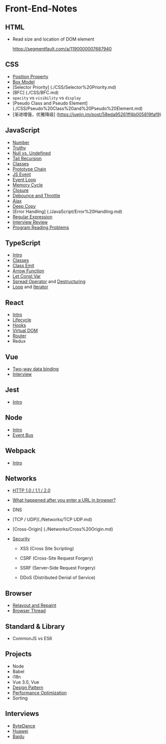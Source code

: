 # Front-End-Notes

## HTML

-   Read size and location of DOM element

    https://segmentfault.com/a/1190000007687940

## CSS

-   [Position Property](./CSS/CSS%20Position%20Property.md)
-   [Box Model](./CSS/Box%20Model.md)
-   [Selector Priority] (./CSS/Selector%20Priority.md)
-   [BFC] (./CSS/BFC.md)
-   `opacity` vs `visibility` vs `display`
-   [Pseudo Class and Pseudo Element] (./CSS/Pseudo%20Class%20and%20Pseudo%20Element.md)
-   [渐进增强，优雅降级] (https://juejin.im/post/58eda95261ff4b005819faf9)

## JavaScript

-   [Number](./JavaScript/Number.md)
-   [Truthy](./JavaScript/Truthy.md)
-   [Null vs. Undefined](./JavaScript/Null%20vs.%20undefined.md)
-   [Tail Recursion](./JavaScript/Tail%20Recursion.md)
-   [Classes](./JavaScript/Classes.md)
-   [Prototype Chain](./JavaScript/Prototype%20Chain.md)
-   [JS Event](./JavaScript/JavaScript%20Event.md)
-   [Event Loop](./JavaScript/EventLoop.md)
-   [Memory Cycle](./JavaScript/JavaScript%20Memory%20Cycle.md)
-   [Closure](./JavaScript/Closure.md)
-   [Debounce and Throttle](./JavaScript/Debounce%20and%20Throttle.md)
-   [Ajax](./JavaScript/Ajax.md)
-   [Deep Copy](./JavaScript/Deep%20Copy.md)
-   [Error Handling] (./JavaScript/Error%20Handling.md)
-   [Regular Expression](./JavaScript/Regexp.md)
-   [Interview Review](./JavaScript/Interview%20Problems.md)
-   [Program Reading Problems](./JavaScript/Program%20Reading.md)

## TypeScript

-   [Intro](./TypeScript/Intro.md)
-   [Classes](./TypeScript/Classes.md)
-   [Class Emit](./TypeScript/ClassEmit.md)
-   [Arrow Function](./TypeScript/ArrowFunctions.md)
-   [Let Const Var](./TypeScript/Let_Const_Var.md)
-   [Spread Operator](./TypeScript/SpreadOperator.md) and [Destructuring](./TypeScript/Destructure.md)
-   [Loop](./TypeScript/Loop.md) and [Iterator](./TypeScript/Iterator.md)

## React

-   [Intro](./React/React%20Bootcamp.md)
-   [Lifecycle](./React/React%20Component%20Lifecycle.md)
-   [Hooks](./React/React%20Hooks.md)
-   [Virtual DOM](./React/Virtual%20DOM.md)
-   [Router](./React/React%20Router.md)
-   Redux

## Vue

-   [Two-way data binding](./Vue/Two%20way%20Data%20Binding.md)
-   [Interview](./Vue/Interview.md)

## Jest

-   [Intro](./Jest/Jest%20from%20scratch.md)

## Node

-   [Intro](./Node/Node%20bootcamp.md)
-   [Event Bus](./Node/Event%20Bus.md)

## Webpack

-   [Intro](./Webpack/Webpack%20Intro.md)

## Networks

-   [HTTP 1.0 / 1.1 / 2.0](./Networks/HTTP-version.md)
-   [What happened after you enter a URL in browser?](./Networks/Web%20Request.md)
-   DNS
-   [TCP / UDP](./Networks/TCP UDP.md)
-   [Cross-Origin] (./Networks/Cross%20Origin.md)
-   [Security](./Networks/Security.md)

    -   XSS (Cross Site Scripting)

    -   CSRF (Cross-Site Request Forgery)

    -   SSRF (Server-Side Request Forgery)

    -   DDoS (Distributed Denial of Service)

## Browser

-   [Relayout and Repaint](./Browser/Reflow%20Repaint.md)
-   [Browser Thread](./Browser/Browser%20Thread.md)

## Standard & Library

-   CommonJS vs ES6

## Projects

-   Node
-   Babel
-   i18n
-   Vue 3.0, Vue
-   [Design Pattern](./Design%20Pattern.md)
-   [Performance Optimization](./Performance%20Optimization.md)
-   Sorting

## Interviews

-   [ByteDance](./Interview/ByteDance.md)
-   [Huawei](./Interview/Huawei.md)
-   [Baidu](./Interview/Baidu.md)
